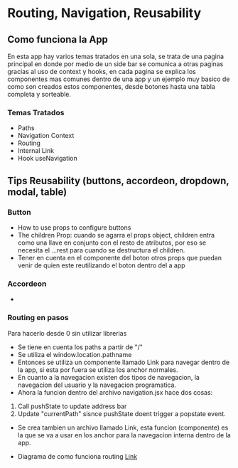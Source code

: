 # Routing, Navigation, Reusability

## Como funciona la App

En esta app hay varios temas tratados en una sola, se trata de una pagina principal en donde por medio de un side bar se comunica a otras paginas gracias al uso de context y hooks, en cada pagina se explica los componentes mas comunes dentro de una app y un ejemplo muy basico de como son creados estos componentes, desde botones hasta una tabla completa y sorteable.

### Temas Tratados

- Paths
- Navigation Context
- Routing
- Internal Link
- Hook useNavigation

## Tips Reusability (buttons, accordeon, dropdown, modal, table)

### Button

- How to use props to configure buttons
- The children Prop: cuando se agarra el props object, children entra como una llave en conjunto con el resto de atributos, por eso se necesita el ...rest para cuando se destructura el children.
- Tener en cuenta en el componente del boton otros props que puedan venir de quien este reutilizando el boton dentro del a app

### Accordeon

-

### Routing en pasos

Para hacerlo desde 0 sin utilizar librerias

- Se tiene en cuenta los paths a partir de "/"
- Se utiliza el window.location.pathname
- Entonces se utiliza un componente llamado Link para navegar dentro de la app, si esta por fuera se utiliza los anchor normales.
- En cuanto a la navegacion existen dos tipos de navegacion, la navegacion del usuario y la navegacion programatica.
- Ahora la funcion dentro del archivo navigation.jsx hace dos cosas:

1. Call pushState to update address bar
2. Update "currentPath" sisnce pushState doent trigger a popstate event.

- Se crea tambien un archivo llamado Link, esta funcion (componente) es la que se va a usar en los anchor para la navegacion interna dentro de la app.

- Diagrama de como funciona routing [Link](../gridder%20diapositivas/046%20how%20navigation%20works.jpeg)

